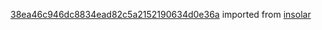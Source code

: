 [38ea46c946dc8834ead82c5a2152190634d0e36a](https://github.com/insolar/insolar/commit/38ea46c946dc8834ead82c5a2152190634d0e36a) imported from [insolar](https://github.com/insolar/insolar)
